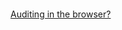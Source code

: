 <!--
Generates prime checked with p<65,536 (50 to 50k digits long.)
-->



<p align="center">
  <img src="">
</p>

[Auditing in the browser?](https://coliru.stacked-crooked.com/a/03710d1948ef6f45)
